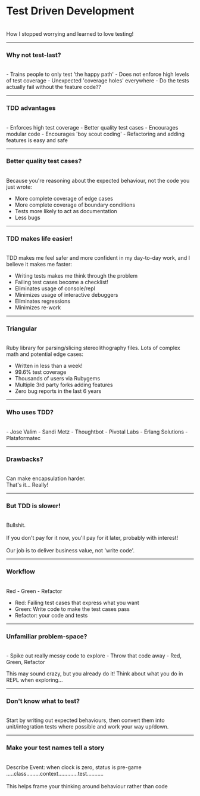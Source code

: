 # Test Driven Development
<br>
<span class="aside">How I stopped worrying and learned to love testing!</span>

---

### Why not test-last?
<br>
- Trains people to only test 'the happy path'
- Does not enforce high levels of test coverage
- Unexpected 'coverage holes' everywhere
- Do the tests actually fail without the feature code??

---

### TDD advantages
<br>
- Enforces high test coverage
- Better quality test cases
- Encourages modular code
- Encourages 'boy scout coding'
- Refactoring and adding features is easy and safe

---

### Better quality test cases?
<br>
Because you're reasoning about the expected behaviour, not the code you just wrote:

- More complete coverage of edge cases
- More complete coverage of boundary conditions
- Tests more likely to act as documentation
- Less bugs

---

### TDD makes life easier!
<br>
TDD makes me feel safer and more confident in my day-to-day work, and I believe it makes me faster:

- Writing tests makes me think through the problem
- Failing test cases become a checklist!
- Eliminates usage of console/repl
- Minimizes usage of interactive debuggers
- Eliminates regressions
- Minimizes re-work

---

### Triangular
<br>
Ruby library for parsing/slicing stereolithography files. Lots of complex math and potential edge cases:

- Written in less than a week!
- 99.6% test coverage
- Thousands of users via Rubygems
- Multiple 3rd party forks adding features
- Zero bug reports in the last 6 years

---

### Who uses TDD?
<br>
- Jose Valim
- Sandi Metz
- Thoughtbot
- Pivotal Labs
- Erlang Solutions
- Plataformatec

---

### Drawbacks?
<br>
Can make encapsulation harder.
<br>
That's it... Really!

---

### But TDD is slower!
<br>
Bullshit.
<br>
<br>
If you don't pay for it now, you'll pay for it later, probably with interest!
<br>
<br>
Our job is to deliver business value, not 'write code'.

---

### Workflow
<br>
Red  -  Green  -  Refactor

- Red: Failing test cases that express what you want
- Green: Write code to make the test cases pass
- Refactor: your code and tests

---

### Unfamiliar problem-space?
<br>
- Spike out really messy code to explore
- Throw that code away
- Red, Green, Refactor

This may sound crazy, but you already do it! Think about what you do in REPL when exploring...

---

### Don't know what to test?
<br>
Start by writing out expected behaviours, then convert them into unit/integration tests where possible and work your way up/down.

---

### Make your test names tell a story
<br>
Describe Event: when clock is zero, status is pre-game
.....class.........context.............test...........
<br>
<br>
This helps frame your thinking around behaviour rather than code